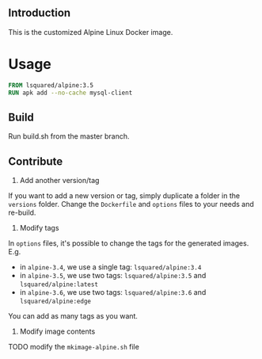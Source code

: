 ## Introduction 

This is the customized Alpine Linux Docker image.

# Usage

```Dockerfile
FROM lsquared/alpine:3.5
RUN apk add --no-cache mysql-client
```

## Build

Run build.sh from the master branch.

## Contribute

1. Add another version/tag

If you want to add a new version or tag, simply duplicate a folder in the `versions` folder.
Change the `Dockerfile` and `options` files to your needs and re-build.

1. Modify tags

In `options` files, it's possible to change the tags for the generated images.
E.g.

- in `alpine-3.4`, we use a single tag: `lsquared/alpine:3.4`
- in `alpine-3.5`, we use two tags: `lsquared/alpine:3.5` and `lsquared/alpine:latest`
- in `alpine-3.6`, we use two tags: `lsquared/alpine:3.6` and `lsquared/alpine:edge`

You can add as many tags as you want.

1. Modify image contents

TODO modify the `mkimage-alpine.sh` file
